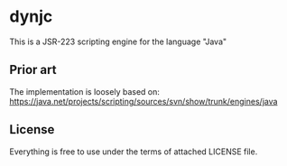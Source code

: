 # dynjc
This is a JSR-223 scripting engine for the language "Java"

## Prior art
The implementation is loosely based on: 
  https://java.net/projects/scripting/sources/svn/show/trunk/engines/java

## License
Everything is free to use under the terms of attached LICENSE file.
